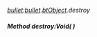 _[bullet](../../modules/bullet/bullet-module.md):[bullet](../../modules/bullet/bullet-module.md).[btObject](../../modules/bullet/bullet-btobject.md).destroy_
##### Method destroy:Void(  )
